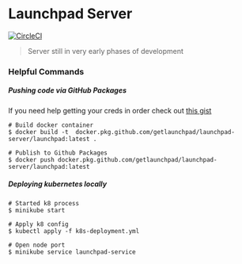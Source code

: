 # Launchpad Server

[![CircleCI](https://circleci.com/gh/getlaunchpad/server.svg?style=svg)](https://circleci.com/gh/getlaunchpad/server)

> Server still in very early phases of development

### Helpful Commands

##### Pushing code via GitHub Packages

If you need help getting your creds in order check out [this gist](https://gist.github.com/LucasStettner/66b2108d0fd9663f2c09db5556f69d39)

```shell
# Build docker container
$ docker build -t  docker.pkg.github.com/getlaunchpad/launchpad-server/launchpad:latest .

# Publish to Github Packages
$ docker push docker.pkg.github.com/getlaunchpad/launchpad-server/launchpad:latest
```

##### Deploying kubernetes locally

```shell
# Started k8 process
$ minikube start

# Apply k8 config
$ kubectl apply -f k8s-deployment.yml

# Open node port
$ minikube service launchpad-service
```
